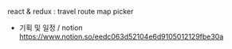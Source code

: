 react & redux : travel route map picker

- 기획 및 일정 / notion https://www.notion.so/eedc063d52104e6d9105012129fbe30a
